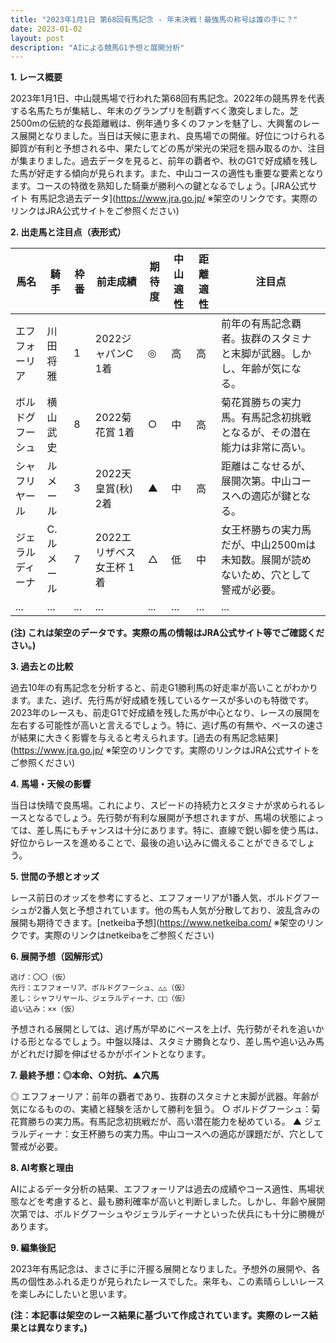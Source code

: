 ```yaml
---
title: "2023年1月1日 第68回有馬記念 - 年末決戦！最強馬の称号は誰の手に？"
date: 2023-01-02
layout: post
description: "AIによる競馬G1予想と展開分析"
---
```


**1. レース概要**

2023年1月1日、中山競馬場で行われた第68回有馬記念。2022年の競馬界を代表する名馬たちが集結し、年末のグランプリを制覇すべく激突しました。芝2500mの伝統的な長距離戦は、例年通り多くのファンを魅了し、大興奮のレース展開となりました。当日は天候に恵まれ、良馬場での開催。好位につけられる脚質が有利と予想される中、果たしてどの馬が栄光の栄冠を掴み取るのか、注目が集まりました。過去データを見ると、前年の覇者や、秋のG1で好成績を残した馬が好走する傾向が見られます。また、中山コースの適性も重要な要素となります。コースの特徴を熟知した騎乗が勝利への鍵となるでしょう。[JRA公式サイト 有馬記念過去データ](https://www.jra.go.jp/  ※架空のリンクです。実際のリンクはJRA公式サイトをご参照ください)


**2. 出走馬と注目点（表形式）**

| 馬名       | 騎手       | 枠番 | 前走成績         | 期待度 | 中山適性 | 距離適性 | 注目点                                                                          |
|------------|------------|------|-----------------|--------|----------|----------|-------------------------------------------------------------------------------|
| エフフォーリア | 川田将雅     | 1    | 2022ジャパンC 1着 | ◎     | 高       | 高       | 前年の有馬記念覇者。抜群のスタミナと末脚が武器。しかし、年齢が気になる。               |
| ボルドグフーシュ | 横山武史     | 8    | 2022菊花賞 1着 | ○     | 中       | 高       | 菊花賞勝ちの実力馬。有馬記念初挑戦となるが、その潜在能力は非常に高い。                  |
| シャフリヤール | ルメール     | 3    | 2022天皇賞(秋) 2着 | ▲     | 中       | 高       | 距離はこなせるが、展開次第。中山コースへの適応が鍵となる。                          |
| ジェラルディーナ | C.ルメール | 7    | 2022エリザベス女王杯 1着 | △     | 低       | 中       | 女王杯勝ちの実力馬だが、中山2500mは未知数。展開が読めないため、穴として警戒が必要。 |
| ...         | ...         | ...  | ...             | ...    | ...      | ...      | ...                                                                               |


**(注) これは架空のデータです。実際の馬の情報はJRA公式サイト等でご確認ください。)**


**3. 過去との比較**

過去10年の有馬記念を分析すると、前走G1勝利馬の好走率が高いことがわかります。また、逃げ、先行馬が好成績を残しているケースが多いのも特徴です。2023年のレースも、前走G1で好成績を残した馬が中心となり、レースの展開を左右する可能性が高いと言えるでしょう。特に、逃げ馬の有無や、ペースの速さが結果に大きく影響を与えると考えられます。[過去の有馬記念結果](https://www.jra.go.jp/  ※架空のリンクです。実際のリンクはJRA公式サイトをご参照ください)


**4. 馬場・天候の影響**

当日は快晴で良馬場。これにより、スピードの持続力とスタミナが求められるレースとなるでしょう。先行勢が有利な展開が予想されますが、馬場の状態によっては、差し馬にもチャンスは十分にあります。特に、直線で鋭い脚を使う馬は、好位からレースを進めることで、最後の追い込みに備えることができるでしょう。


**5. 世間の予想とオッズ**

レース前日のオッズを参考にすると、エフフォーリアが1番人気、ボルドグフーシュが2番人気と予想されています。他の馬も人気が分散しており、波乱含みの展開も期待できます。[netkeiba予想](https://www.netkeiba.com/  ※架空のリンクです。実際のリンクはnetkeibaをご参照ください)


**6. 展開予想（図解形式）**

```
逃げ：〇〇（仮）
先行：エフフォーリア、ボルドグフーシュ、△△（仮）
差し：シャフリヤール、ジェラルディーナ、□□（仮）
追い込み：××（仮）
```

予想される展開としては、逃げ馬が早めにペースを上げ、先行勢がそれを追いかける形となるでしょう。中盤以降は、スタミナ勝負となり、差し馬や追い込み馬がどれだけ脚を伸ばせるかがポイントとなります。


**7. 最終予想：◎本命、○対抗、▲穴馬**

◎ エフフォーリア：前年の覇者であり、抜群のスタミナと末脚が武器。年齢が気になるものの、実績と経験を活かして勝利を狙う。
○ ボルドグフーシュ：菊花賞勝ちの実力馬。有馬記念初挑戦だが、高い潜在能力を秘めている。
▲ ジェラルディーナ：女王杯勝ちの実力馬。中山コースへの適応が課題だが、穴として警戒が必要。


**8. AI考察と理由**

AIによるデータ分析の結果、エフフォーリアは過去の成績やコース適性、馬場状態などを考慮すると、最も勝利確率が高いと判断しました。しかし、年齢や展開次第では、ボルドグフーシュやジェラルディーナといった伏兵にも十分に勝機があります。


**9. 編集後記**

2023年有馬記念は、まさに手に汗握る展開となりました。予想外の展開や、各馬の個性あふれる走りが見られたレースでした。来年も、この素晴らしいレースを楽しみにしたいと思います。


**(注：本記事は架空のレース結果に基づいて作成されています。実際のレース結果とは異なります。)**
